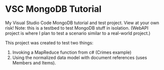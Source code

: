 # VSC MongoDB Tutorial
My Visual Studio Code MongoDB tutorial and test project. 
View at your own risk!
Note: this is a testbed to test MongoDB stuff in isolation. (WebAPI project is where
I plan to test a scenario similar to a real-world project.)

This project was created to test two things:
1. Invoking a MapReduce function from c# (Crimes example)
2. Using the normalized data model with document references (uses Members and Items).
